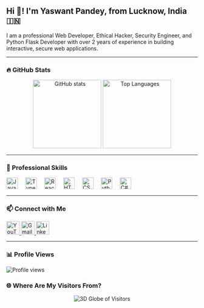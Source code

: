 <h2 align="left">Hi 👋! I'm Yaswant Pandey, from Lucknow, India 🇮🇳</h2>
<p align="left">I am a professional Web Developer, Ethical Hacker, Security Engineer, and Python Flask Developer with over 2 years of experience in building interactive, secure web applications.</p>

---

### 🔥 GitHub Stats

<div align="center">
  <img src="https://github-readme-stats.vercel.app/api?username=indianhacker12&show_icons=true&theme=radical&hide_border=false" height="180" alt="GitHub stats" />
  <img src="https://github-readme-stats.vercel.app/api/top-langs?username=indianhacker12&layout=compact&theme=radical&hide_border=false" height="180" alt="Top Languages" />
</div>

---

### 💼 Professional Skills

<div align="left">
  <img src="https://cdn.jsdelivr.net/gh/devicons/devicon/icons/javascript/javascript-original.svg" height="30" alt="JavaScript" title="JavaScript" />
  <img width="12" />
  <img src="https://cdn.jsdelivr.net/gh/devicons/devicon/icons/typescript/typescript-original.svg" height="30" alt="TypeScript" title="TypeScript" />
  <img width="12" />
  <img src="https://cdn.jsdelivr.net/gh/devicons/devicon/icons/react/react-original.svg" height="30" alt="React" title="React" />
  <img width="12" />
  <img src="https://cdn.jsdelivr.net/gh/devicons/devicon/icons/html5/html5-original.svg" height="30" alt="HTML5" title="HTML5" />
  <img width="12" />
  <img src="https://cdn.jsdelivr.net/gh/devicons/devicon/icons/css3/css3-original.svg" height="30" alt="CSS3" title="CSS3" />
  <img width="12" />
  <img src="https://cdn.jsdelivr.net/gh/devicons/devicon/icons/python/python-original.svg" height="30" alt="Python" title="Python" />
  <img width="12" />
  <img src="https://cdn.jsdelivr.net/gh/devicons/devicon/icons/csharp/csharp-original.svg" height="30" alt="C#" title="C#" />
</div>

---

### 📫 Connect with Me

<div align="left">
  <a href="https://www.youtube.com/@intermediateladka" target="_blank">
    <img src="https://img.shields.io/static/v1?message=YouTube&logo=youtube&label=&color=FF0000&logoColor=white&style=for-the-badge" height="35" alt="YouTube" />
  </a>
  <a href="mailto:mrindianh27@gmail.com" target="_blank">
    <img src="https://img.shields.io/static/v1?message=Gmail&logo=gmail&label=&color=D14836&logoColor=white&style=for-the-badge" height="35" alt="Gmail" />
  </a>
  <a href="http://www.linkedin.com/in/yeshwant-pandey-2a8367226" target="_blank">
    <img src="https://img.shields.io/static/v1?message=LinkedIn&logo=linkedin&label=&color=0077B5&logoColor=white&style=for-the-badge" height="35" alt="LinkedIn" />
  </a>
</div>

---

### 📊 Profile Views

<p align="left">
  <img src="https://komarev.com/ghpvc/?username=your-username&label=Profile%20views&color=0e75b6&style=flat" alt="Profile views" />
</p>

### 🌐 Where Are My Visitors From?

<div align="center">
    <img src="https://github.com/indianhacker12/indianhacker12/blob/output/github-contribution-grid-snake.gif?raw=true" alt="3D Globe of Visitors">
</div>

